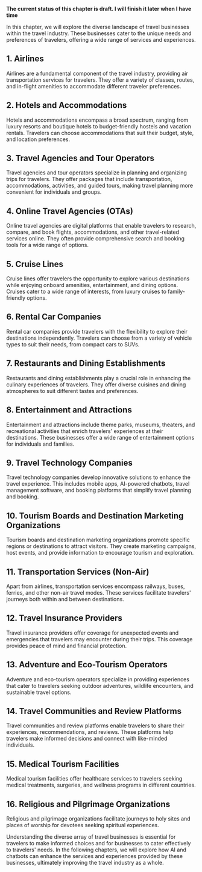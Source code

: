 **The current status of this chapter is draft. I will finish it later when I have time**

In this chapter, we will explore the diverse landscape of travel businesses within the travel industry. These businesses cater to the unique needs and preferences of travelers, offering a wide range of services and experiences.

**1. Airlines**
---------------

Airlines are a fundamental component of the travel industry, providing air transportation services for travelers. They offer a variety of classes, routes, and in-flight amenities to accommodate different traveler preferences.

**2. Hotels and Accommodations**
--------------------------------

Hotels and accommodations encompass a broad spectrum, ranging from luxury resorts and boutique hotels to budget-friendly hostels and vacation rentals. Travelers can choose accommodations that suit their budget, style, and location preferences.

**3. Travel Agencies and Tour Operators**
-----------------------------------------

Travel agencies and tour operators specialize in planning and organizing trips for travelers. They offer packages that include transportation, accommodations, activities, and guided tours, making travel planning more convenient for individuals and groups.

**4. Online Travel Agencies (OTAs)**
------------------------------------

Online travel agencies are digital platforms that enable travelers to research, compare, and book flights, accommodations, and other travel-related services online. They often provide comprehensive search and booking tools for a wide range of options.

**5. Cruise Lines**
-------------------

Cruise lines offer travelers the opportunity to explore various destinations while enjoying onboard amenities, entertainment, and dining options. Cruises cater to a wide range of interests, from luxury cruises to family-friendly options.

**6. Rental Car Companies**
---------------------------

Rental car companies provide travelers with the flexibility to explore their destinations independently. Travelers can choose from a variety of vehicle types to suit their needs, from compact cars to SUVs.

**7. Restaurants and Dining Establishments**
--------------------------------------------

Restaurants and dining establishments play a crucial role in enhancing the culinary experiences of travelers. They offer diverse cuisines and dining atmospheres to suit different tastes and preferences.

**8. Entertainment and Attractions**
------------------------------------

Entertainment and attractions include theme parks, museums, theaters, and recreational activities that enrich travelers' experiences at their destinations. These businesses offer a wide range of entertainment options for individuals and families.

**9. Travel Technology Companies**
----------------------------------

Travel technology companies develop innovative solutions to enhance the travel experience. This includes mobile apps, AI-powered chatbots, travel management software, and booking platforms that simplify travel planning and booking.

**10. Tourism Boards and Destination Marketing Organizations**
--------------------------------------------------------------

Tourism boards and destination marketing organizations promote specific regions or destinations to attract visitors. They create marketing campaigns, host events, and provide information to encourage tourism and exploration.

**11. Transportation Services (Non-Air)**
-----------------------------------------

Apart from airlines, transportation services encompass railways, buses, ferries, and other non-air travel modes. These services facilitate travelers' journeys both within and between destinations.

**12. Travel Insurance Providers**
----------------------------------

Travel insurance providers offer coverage for unexpected events and emergencies that travelers may encounter during their trips. This coverage provides peace of mind and financial protection.

**13. Adventure and Eco-Tourism Operators**
-------------------------------------------

Adventure and eco-tourism operators specialize in providing experiences that cater to travelers seeking outdoor adventures, wildlife encounters, and sustainable travel options.

**14. Travel Communities and Review Platforms**
-----------------------------------------------

Travel communities and review platforms enable travelers to share their experiences, recommendations, and reviews. These platforms help travelers make informed decisions and connect with like-minded individuals.

**15. Medical Tourism Facilities**
----------------------------------

Medical tourism facilities offer healthcare services to travelers seeking medical treatments, surgeries, and wellness programs in different countries.

**16. Religious and Pilgrimage Organizations**
----------------------------------------------

Religious and pilgrimage organizations facilitate journeys to holy sites and places of worship for devotees seeking spiritual experiences.

Understanding the diverse array of travel businesses is essential for travelers to make informed choices and for businesses to cater effectively to travelers' needs. In the following chapters, we will explore how AI and chatbots can enhance the services and experiences provided by these businesses, ultimately improving the travel industry as a whole.
